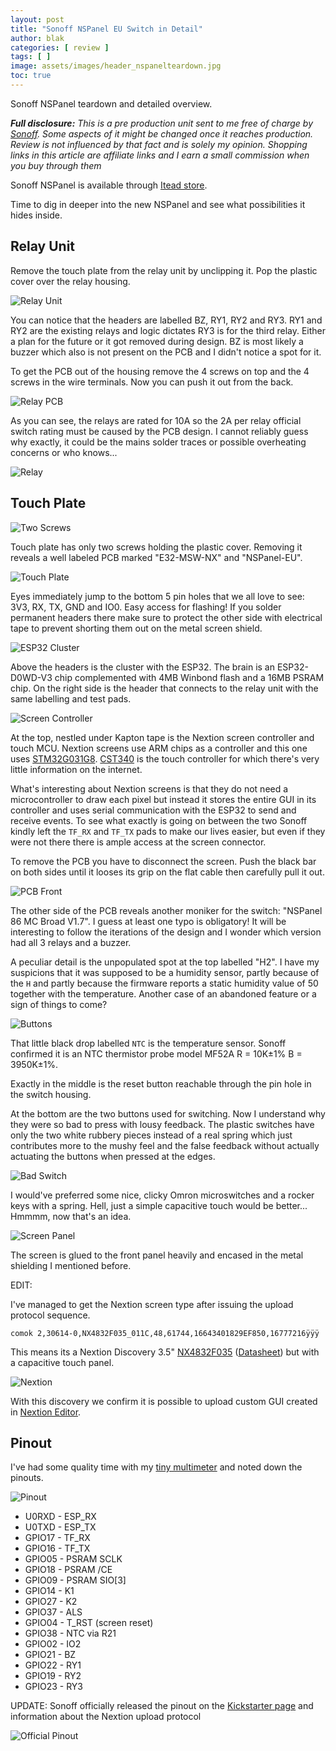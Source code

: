 ```yaml
---
layout: post
title: "Sonoff NSPanel EU Switch in Detail"
author: blak
categories: [ review ]
tags: [ ]
image: assets/images/header_nspanelteardown.jpg
toc: true
---
```


Sonoff NSPanel teardown and detailed overview.

_**Full disclosure:** This is a pre production unit sent to me free of charge by [Sonoff](https://www.anrdoezrs.net/links/100155210/type/dlg/https://www.itead.cc/). Some aspects of it might be changed once it reaches production. Review is not influenced by that fact and is solely my opinion. Shopping links in this article are affiliate links and I earn a small commission when you buy through them_

Sonoff NSPanel is available through [Itead store](https://itead.cc/product/sonoff-nspanel-smart-scene-wall-switch/?utm_source=Youtube+Influencer&utm_medium=Sasa+Milicevic&utm_campaign=NSPanel+Review).

Time to dig in deeper into the new NSPanel and see what possibilities it hides inside.

## Relay Unit

Remove the touch plate from the relay unit by unclipping it. Pop the plastic cover over the relay housing.

![Relay Unit](/assets/images/nspanel/relayunit.jpg)

You can notice that the headers are labelled BZ, RY1, RY2 and RY3. RY1 and RY2 are the existing relays and logic dictates RY3 is for the third relay. Either a plan for the future or it got removed during design. BZ is most likely a buzzer which also is not present on the PCB and I didn't notice a spot for it.

To get the PCB out of the housing remove the 4 screws on top and the 4 screws in the wire terminals. Now you can push it out from the back.

![Relay PCB](/assets/images/nspanel/relaypcb.jpg)

As you can see, the relays are rated for 10A so the 2A per relay official switch rating must be caused by the PCB design. I cannot reliably guess why exactly, it could be the mains solder traces or possible overheating concerns or who knows...

![Relay](/assets/images/nspanel/relay.jpg)


## Touch Plate
![Two Screws](/assets/images/nspanel/twoscrews.jpg)

Touch plate has only two screws holding the plastic cover. Removing it reveals a well labeled PCB marked "E32-MSW-NX" and "NSPanel-EU".

![Touch Plate](/assets/images/nspanel/touchplate.jpg)

Eyes immediately jump to the bottom 5 pin holes that we all love to see: 3V3, RX, TX, GND and IO0. Easy access for flashing! If you solder permanent headers there make sure to protect the other side with electrical tape to prevent shorting them out on the metal screen shield.

![ESP32 Cluster](/assets/images/nspanel/esp32cluster.jpg)

Above the headers is the cluster with the ESP32. The brain is an ESP32-D0WD-V3 chip complemented with 4MB Winbond flash and a 16MB PSRAM chip. On the right side is the header that connects to the relay unit with the same labelling and test pads.

![Screen Controller](/assets/images/nspanel/screencontroller.jpg)

At the top, nestled under Kapton tape is the Nextion screen controller and touch MCU. Nextion screens use ARM chips as a controller and this one uses [STM32G031G8](https://www.st.com/en/microcontrollers-microprocessors/stm32g031g8.html). [CST340](http://www.hynitron.com/product_show.php?id=9&tid=1) is the touch controller for which there's very little information on the internet.

What's interesting about Nextion screens is that they do not need a microcontroller to draw each pixel but instead it stores the entire GUI in its controller and uses serial communication with the ESP32 to send and receive events. To see what exactly is going on between the two Sonoff kindly left the `TF_RX` and `TF_TX` pads to make our lives easier, but even if they were not there there is ample access at the screen connector.

To remove the PCB you have to disconnect the screen. Push the black bar on both sides until it looses its grip on the flat cable then carefully pull it out.

![PCB Front](/assets/images/nspanel/touchfront.jpg)

The other side of the PCB reveals another moniker for the switch: "NSPanel 86 MC Broad V1.7". I guess at least one typo is obligatory! It will be interesting to follow the iterations of the design and I wonder which version had all 3 relays and a buzzer.

A peculiar detail is the unpopulated spot at the top labelled "H2". I have my suspicions that it was supposed to be a humidity sensor, partly because of the `H` and partly because the firmware reports a static humidity value of 50 together with the temperature. Another case of an abandoned feature or a sign of things to come?

![Buttons](/assets/images/nspanel/buttons.jpg)

That little black drop labelled `NTC` is the temperature sensor. Sonoff confirmed it is an NTC thermistor probe model MF52A R = 10K±1% B = 3950K±1%. 

Exactly in the middle is the reset button reachable through the pin hole in the switch housing.

At the bottom are the two buttons used for switching. Now I understand why they were so bad to press with lousy feedback. The plastic switches have only the two white rubbery pieces instead of a real spring which just contributes more to the mushy feel and the false feedback without actually actuating the buttons when pressed at the edges.

![Bad Switch](/assets/images/nspanel/badswitch.jpg)

I would've preferred some nice, clicky Omron microswitches and a rocker keys with a spring. Hell, just a simple capacitive touch would be better... Hmmmm, now that's an idea.

![Screen Panel](/assets/images/nspanel/screenpanel.jpg)

The screen is glued to the front panel heavily and encased in the metal shielding I mentioned before.

EDIT: 

I've managed to get the Nextion screen type after issuing the upload protocol sequence.

```
comok 2,30614-0,NX4832F035_011C,48,61744,16643401829EF850,16777216ÿÿÿ
```

This means its a Nextion Discovery 3.5" [NX4832F035](https://www.tkqlhce.com/click-100155210-13913691?url=https%3A%2F%2Fitead.cc%2Fproduct%2Fnx4832f035-nextion-3-5-discovery-series-hmi-touch-display%2F) ([Datasheet](https://nextion.tech/datasheets/nx4832f035/)) but with a capacitive touch panel. 

![Nextion](/assets/images/nspanel/nextion.jpg)

With this discovery we confirm it is possible to upload custom GUI created in [Nextion Editor](https://nextion.tech/nextion-editor/#_section1).

## Pinout

I've had some quality time with my [tiny multimeter](https://www.banggood.com/ANENG-AN113D-Intelligent-Auto-Measure-True-RMS-Digital-Multimeter-6000-Counts-Resistance-Diode-Continuity-Tester-Temperature-ACDC-Voltage-Current-Meter-Upgraded-from-AN8002-p-1568882.html?p=CM27171011078201412U&custlinkid=1674622) and noted down the pinouts.

![Pinout](/assets/images/nspanel/pinout.jpg)

- U0RXD - ESP_RX
- U0TXD - ESP_TX
- GPIO17 - TF_RX
- GPIO16 - TF_TX
- GPIO05 - PSRAM SCLK
- GPIO18 - PSRAM /CE
- GPIO09 - PSRAM SIO[3]
- GPIO14 - K1
- GPIO27 - K2
- GPIO37 - ALS
- GPIO04 - T_RST (screen reset)
- GPIO38 - NTC via R21
- GPIO02 - IO2
- GPIO21 - BZ
- GPIO22 - RY1
- GPIO19 - RY2
- GPIO23 - RY3

UPDATE:
Sonoff officially released the pinout on the [Kickstarter page](https://www.kickstarter.com/projects/sonoffnspanel/sonoff-nspanel-smart-scene-wall-switch?ref=4dli2n) and information about the Nextion upload protocol

![Official Pinout](/assets/images/nspanel/officialpinout.jpg)
